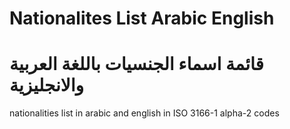# Nationalites List Arabic English
# قائمة اسماء الجنسيات باللغة العربية والانجليزية 
nationalities list in arabic and english in ISO 3166-1 alpha-2 codes
